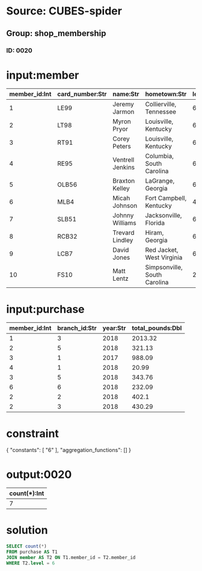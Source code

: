 # Source: CUBES-spider
## Group: shop_membership
### ID: 0020

# input:member

| member_id:Int | card_number:Str | name:Str | hometown:Str | level:Int |
|---|---|---|---|---|
| 1 | LE99 | Jeremy Jarmon | Collierville, Tennessee | 6 |
| 2 | LT98 | Myron Pryor | Louisville, Kentucky | 6 |
| 3 | RT91 | Corey Peters | Louisville, Kentucky | 6 |
| 4 | RE95 | Ventrell Jenkins | Columbia, South Carolina | 6 |
| 5 | OLB56 | Braxton Kelley | LaGrange, Georgia | 6 |
| 6 | MLB4 | Micah Johnson | Fort Campbell, Kentucky | 4 |
| 7 | SLB51 | Johnny Williams | Jacksonville, Florida | 6 |
| 8 | RCB32 | Trevard Lindley | Hiram, Georgia | 6 |
| 9 | LCB7 | David Jones | Red Jacket, West Virginia | 6 |
| 10 | FS10 | Matt Lentz | Simpsonville, South Carolina | 2 |

# input:purchase

| member_id:Int | branch_id:Str | year:Str | total_pounds:Dbl |
|---|---|---|---|
| 1 | 3 | 2018 | 2013.32 |
| 2 | 5 | 2018 | 321.13 |
| 3 | 1 | 2017 | 988.09 |
| 4 | 1 | 2018 | 20.99 |
| 3 | 5 | 2018 | 343.76 |
| 6 | 6 | 2018 | 232.09 |
| 2 | 2 | 2018 | 402.1 |
| 2 | 3 | 2018 | 430.29 |

# constraint

{
  "constants": [
    "6"
  ],
  "aggregation_functions": []
}

# output:0020

| count(*):Int |
|---|
| 7 |

# solution

```sql
SELECT count(*)
FROM purchase AS T1
JOIN member AS T2 ON T1.member_id = T2.member_id
WHERE T2.level = 6
```
